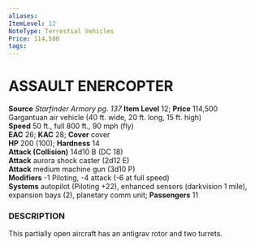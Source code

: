 ```yaml
---
aliases: 
ItemLevel: 12
NoteType: Terrestial Vehicles
Price: 114,500
tags: 
---
```

# ASSAULT ENERCOPTER
**Source** _Starfinder Armory pg. 137_
**Item Level** 12; **Price** 114,500  
Gargantuan air vehicle (40 ft. wide, 20 ft. long, 15 ft. high)  
**Speed** 50 ft., full 800 ft., 90 mph (fly)  
**EAC** 26; **KAC** 28; **Cover** cover  
**HP** 200 (100); **Hardness** 14  
**Attack (Collision)** 14d10 B (DC 18)  
**Attack** aurora shock caster (2d12 E)  
**Attack** medium machine gun (3d10 P)  
**Modifiers** -1 Piloting, -4 attack (-6 at full speed)  
**Systems** autopilot (Piloting +22), enhanced sensors (darkvision 1 mile), expansion bays (2), planetary comm unit; **Passengers** 11  

### DESCRIPTION

This partially open aircraft has an antigrav rotor and two turrets.